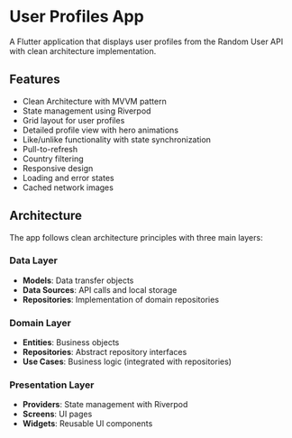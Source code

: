 # User Profiles App

A Flutter application that displays user profiles from the Random User API with clean architecture implementation.

## Features

- Clean Architecture with MVVM pattern
- State management using Riverpod
- Grid layout for user profiles
- Detailed profile view with hero animations
- Like/unlike functionality with state synchronization
- Pull-to-refresh
- Country filtering
- Responsive design
- Loading and error states
- Cached network images

## Architecture

The app follows clean architecture principles with three main layers:

### Data Layer
- **Models**: Data transfer objects
- **Data Sources**: API calls and local storage
- **Repositories**: Implementation of domain repositories

### Domain Layer
- **Entities**: Business objects
- **Repositories**: Abstract repository interfaces
- **Use Cases**: Business logic (integrated with repositories)

### Presentation Layer
- **Providers**: State management with Riverpod
- **Screens**: UI pages
- **Widgets**: Reusable UI components

